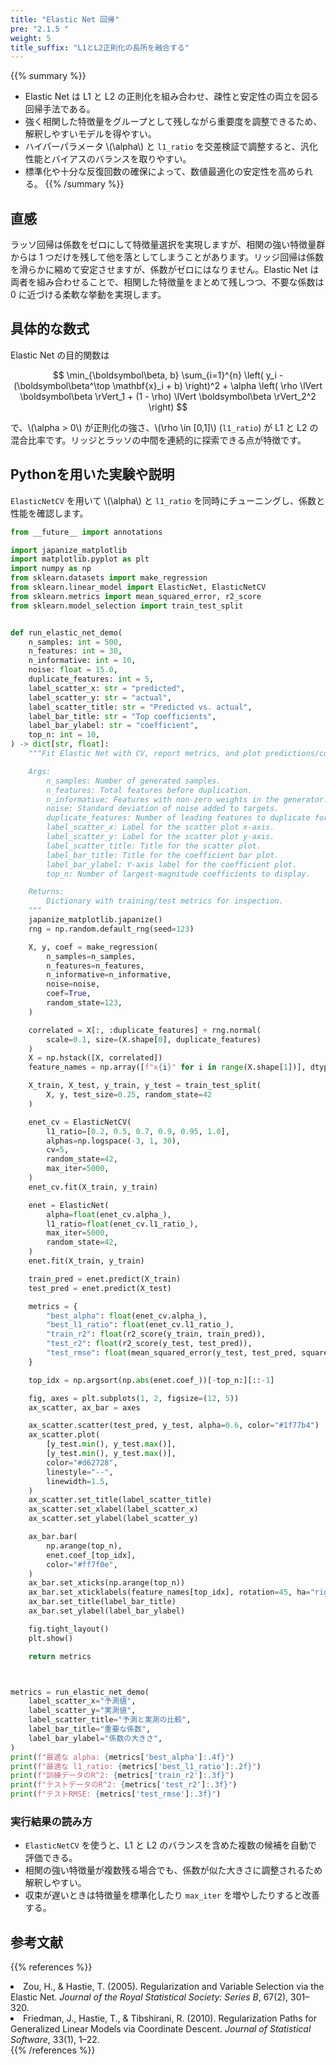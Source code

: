 ```yaml
---
title: "Elastic Net 回帰"
pre: "2.1.5 "
weight: 5
title_suffix: "L1とL2正則化の長所を融合する"
---
```


{{% summary %}}
- Elastic Net は L1 と L2 の正則化を組み合わせ、疎性と安定性の両立を図る回帰手法である。
- 強く相関した特徴量をグループとして残しながら重要度を調整できるため、解釈しやすいモデルを得やすい。
- ハイパーパラメータ \\(\alpha\\) と `l1_ratio` を交差検証で調整すると、汎化性能とバイアスのバランスを取りやすい。
- 標準化や十分な反復回数の確保によって、数値最適化の安定性を高められる。
{{% /summary %}}

## 直感
ラッソ回帰は係数をゼロにして特徴量選択を実現しますが、相関の強い特徴量群からは 1 つだけを残して他を落としてしまうことがあります。リッジ回帰は係数を滑らかに縮めて安定させますが、係数がゼロにはなりません。Elastic Net は両者を組み合わせることで、相関した特徴量をまとめて残しつつ、不要な係数は 0 に近づける柔軟な挙動を実現します。

## 具体的な数式
Elastic Net の目的関数は

$$
\min_{\boldsymbol\beta, b} \sum_{i=1}^{n} \left( y_i - (\boldsymbol\beta^\top \mathbf{x}_i + b) \right)^2 + \alpha \left( \rho \lVert \boldsymbol\beta \rVert_1 + (1 - \rho) \lVert \boldsymbol\beta \rVert_2^2 \right)
$$

で、\\(\alpha > 0\\) が正則化の強さ、\\(\rho \in [0,1]\\) (`l1_ratio`) が L1 と L2 の混合比率です。リッジとラッソの中間を連続的に探索できる点が特徴です。

## Pythonを用いた実験や説明
`ElasticNetCV` を用いて \\(\alpha\\) と `l1_ratio` を同時にチューニングし、係数と性能を確認します。

```python
from __future__ import annotations

import japanize_matplotlib
import matplotlib.pyplot as plt
import numpy as np
from sklearn.datasets import make_regression
from sklearn.linear_model import ElasticNet, ElasticNetCV
from sklearn.metrics import mean_squared_error, r2_score
from sklearn.model_selection import train_test_split


def run_elastic_net_demo(
    n_samples: int = 500,
    n_features: int = 30,
    n_informative: int = 10,
    noise: float = 15.0,
    duplicate_features: int = 5,
    label_scatter_x: str = "predicted",
    label_scatter_y: str = "actual",
    label_scatter_title: str = "Predicted vs. actual",
    label_bar_title: str = "Top coefficients",
    label_bar_ylabel: str = "coefficient",
    top_n: int = 10,
) -> dict[str, float]:
    """Fit Elastic Net with CV, report metrics, and plot predictions/coefs.

    Args:
        n_samples: Number of generated samples.
        n_features: Total features before duplication.
        n_informative: Features with non-zero weights in the generator.
        noise: Standard deviation of noise added to targets.
        duplicate_features: Number of leading features to duplicate for correlation.
        label_scatter_x: Label for the scatter plot x-axis.
        label_scatter_y: Label for the scatter plot y-axis.
        label_scatter_title: Title for the scatter plot.
        label_bar_title: Title for the coefficient bar plot.
        label_bar_ylabel: Y-axis label for the coefficient plot.
        top_n: Number of largest-magnitude coefficients to display.

    Returns:
        Dictionary with training/test metrics for inspection.
    """
    japanize_matplotlib.japanize()
    rng = np.random.default_rng(seed=123)

    X, y, coef = make_regression(
        n_samples=n_samples,
        n_features=n_features,
        n_informative=n_informative,
        noise=noise,
        coef=True,
        random_state=123,
    )

    correlated = X[:, :duplicate_features] + rng.normal(
        scale=0.1, size=(X.shape[0], duplicate_features)
    )
    X = np.hstack([X, correlated])
    feature_names = np.array([f"x{i}" for i in range(X.shape[1])], dtype=object)

    X_train, X_test, y_train, y_test = train_test_split(
        X, y, test_size=0.25, random_state=42
    )

    enet_cv = ElasticNetCV(
        l1_ratio=[0.2, 0.5, 0.7, 0.9, 0.95, 1.0],
        alphas=np.logspace(-3, 1, 30),
        cv=5,
        random_state=42,
        max_iter=5000,
    )
    enet_cv.fit(X_train, y_train)

    enet = ElasticNet(
        alpha=float(enet_cv.alpha_),
        l1_ratio=float(enet_cv.l1_ratio_),
        max_iter=5000,
        random_state=42,
    )
    enet.fit(X_train, y_train)

    train_pred = enet.predict(X_train)
    test_pred = enet.predict(X_test)

    metrics = {
        "best_alpha": float(enet_cv.alpha_),
        "best_l1_ratio": float(enet_cv.l1_ratio_),
        "train_r2": float(r2_score(y_train, train_pred)),
        "test_r2": float(r2_score(y_test, test_pred)),
        "test_rmse": float(mean_squared_error(y_test, test_pred, squared=False)),
    }

    top_idx = np.argsort(np.abs(enet.coef_))[-top_n:][::-1]

    fig, axes = plt.subplots(1, 2, figsize=(12, 5))
    ax_scatter, ax_bar = axes

    ax_scatter.scatter(test_pred, y_test, alpha=0.6, color="#1f77b4")
    ax_scatter.plot(
        [y_test.min(), y_test.max()],
        [y_test.min(), y_test.max()],
        color="#d62728",
        linestyle="--",
        linewidth=1.5,
    )
    ax_scatter.set_title(label_scatter_title)
    ax_scatter.set_xlabel(label_scatter_x)
    ax_scatter.set_ylabel(label_scatter_y)

    ax_bar.bar(
        np.arange(top_n),
        enet.coef_[top_idx],
        color="#ff7f0e",
    )
    ax_bar.set_xticks(np.arange(top_n))
    ax_bar.set_xticklabels(feature_names[top_idx], rotation=45, ha="right")
    ax_bar.set_title(label_bar_title)
    ax_bar.set_ylabel(label_bar_ylabel)

    fig.tight_layout()
    plt.show()

    return metrics



metrics = run_elastic_net_demo(
    label_scatter_x="予測値",
    label_scatter_y="実測値",
    label_scatter_title="予測と実測の比較",
    label_bar_title="重要な係数",
    label_bar_ylabel="係数の大きさ",
)
print(f"最適な alpha: {metrics['best_alpha']:.4f}")
print(f"最適な l1_ratio: {metrics['best_l1_ratio']:.2f}")
print(f"訓練データのR^2: {metrics['train_r2']:.3f}")
print(f"テストデータのR^2: {metrics['test_r2']:.3f}")
print(f"テストRMSE: {metrics['test_rmse']:.3f}")

```

### 実行結果の読み方
- `ElasticNetCV` を使うと、L1 と L2 のバランスを含めた複数の候補を自動で評価できる。
- 相関の強い特徴量が複数残る場合でも、係数が似た大きさに調整されるため解釈しやすい。
- 収束が遅いときは特徴量を標準化したり `max_iter` を増やしたりすると改善する。

## 参考文献
{{% references %}}
<li>Zou, H., &amp; Hastie, T. (2005). Regularization and Variable Selection via the Elastic Net. <i>Journal of the Royal Statistical Society: Series B</i>, 67(2), 301–320.</li>
<li>Friedman, J., Hastie, T., &amp; Tibshirani, R. (2010). Regularization Paths for Generalized Linear Models via Coordinate Descent. <i>Journal of Statistical Software</i>, 33(1), 1–22.</li>
{{% /references %}}
